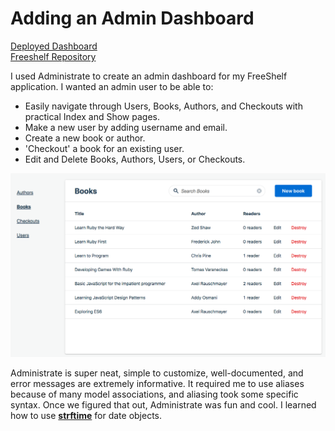 # Adding an Admin Dashboard

[Deployed Dashboard](https://protected-inlet-29931.herokuapp.com/admin/)    
[Freeshelf Repository](https://github.com/momentum-cohort-2018-04/rails-freeshelf-1-molbrown)

I used Administrate to create an admin dashboard for my FreeShelf application. I wanted an admin user to be able to:
- Easily navigate through Users, Books, Authors, and Checkouts with practical Index and Show pages.
- Make a new user by adding username and email.
- Create a new book or author.
- 'Checkout' a book for an existing user.
- Edit and Delete Books, Authors, Users, or Checkouts.

![Screenshot](/Screenshot.png)

Administrate is super neat, simple to customize, well-documented, and error messages are extremely informative. It required me to use aliases because of many model associations, and aliasing took some specific syntax. Once we figured that out, Administrate was fun and cool. I learned how to use [**strftime**](http://strftime.net/) for date objects.
